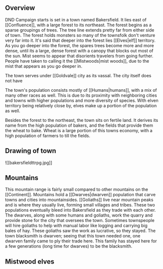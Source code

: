 ## Overview
DND Campaign starts is set in a town named Bakersfield. It lies east of [[Confluence]], with a large forest to its northeast. The forest begins as a sparse groupings of trees. The tree line extends pretty far from either side of town. The forest holds monsters so many of the townsfolk don't venture very far into it. It's said that deeper into the forest lies [[Elves|elf]] territory. As you go deeper into the forest, the spares trees become more and more dense, until its a large, dense forest with a canopy that blocks out most of the sun. Mist seems to appear that disorients travelers from going further. People have taken to calling it the [[Mistwoods|mist woods]], due to the mist that appears as you go deeper in. 

The town serves under [[Goldvale]] city as its vassal. The city itself does not have 

The town's population consists mostly of [[Humans|humans]], with a mix of many other races as well. This is due to its proximity with neighboring cities and towns with higher populations and more diversity of species. With elven territory being relatively close by, elves make up a portion of the population as well. 

Besides the forest to the northeast, the town sits on fertile land. It derives its name from the high population of bakers, and the fields that provide them the wheat to bake. Wheat is a large portion of this towns economy, with a high population of farmers to till the fields. 
## Drawing of town

![[bakersfieldttrpg.jpg]]
## Mountains
This mountain range is fairly small compared to other mountains on the [[Continent]]. Mountains hold a [[Dwarves|dwarven]] population that carve towns and cities into mountainsides. [[Goliaths]] live near mountain peaks and is where they usually live, forming small villages and tribes. These two populations eventually bleed into Bakersfield as they trade with each other. The dwarves, along with some humans and goliaths, work the quarry and provide stone for the city that oversees the town. Sometimes townspeople will hire goliaths to help with manual labor like logging and carrying big bales of hay. These goliaths saw the work as lucrative, so they stayed. The town blacksmith is dwarven; seeing that this town needed one, one dwarven family came to ply their trade here. This family has stayed here for a few generations (long time for dwarves) to be the blacksmith. 
## Mistwood elves
